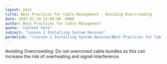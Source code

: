 ```yaml
---
layout: post
title: Best Practices for Cable Management - Avoiding Overcrowding
date: 2025-01-10 12:00:00 -0000
author: Best Practices for Cable Management
quote: "content here"
subject: "Lesson 2 Installing System Devices"
permalink: "/Lesson 2 Installing System Devices/Best Practices for Cable Management/Best Practices for Cable Management - Avoiding Overcrowding"
---
```


Avoiding Overcrowding: Do not overcrowd cable bundles as this can increase the risk of overheating and signal interference.
